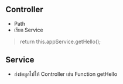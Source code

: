 ## Controller
- Path
- เรียก Service
> return this.appService.getHello();

## Service
- ส่งข้อมูลไปไห้ Controller เช่น Function getHello